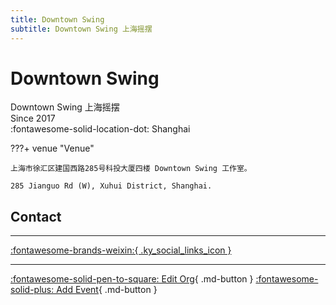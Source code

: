 ```yaml
---
title: Downtown Swing
subtitle: Downtown Swing 上海摇摆
---
```


# Downtown Swing

Downtown Swing 上海摇摆  
Since 2017  
:fontawesome-solid-location-dot: Shanghai  


???+ venue "Venue"

    上海市徐汇区建国西路285号科投大厦四楼 Downtown Swing 工作室。  
      
    285 Jianguo Rd (W), Xuhui District, Shanghai.  

## Contact


---

 [:fontawesome-brands-weixin:{ .ky_social_links_icon }](# "DowntownSwing上海摇摆")

---

[:fontawesome-solid-pen-to-square: Edit Org](https://github.com/swingdance/orgs/issues/new?assignees=&labels=update+org&projects=&template=03-update_entity.yml&title=Update%20Org%3A%20zh_CN%20%E2%80%A2%20Downtown%20Swing&region=zh_CN&id=downtown-swing&name=Downtown%20Swing){ .md-button } [:fontawesome-solid-plus: Add Event](https://github.com/swingdance/events/issues/new?assignees=&labels=add+event&projects=&template=02-add_entity.yml&title=Add%20Event%3A%20zh_CN%20%E2%80%A2%20%3CName%3E&region=zh_CN&province=Shanghai&city=Shanghai&org_id=downtown-swing){ .md-button }
